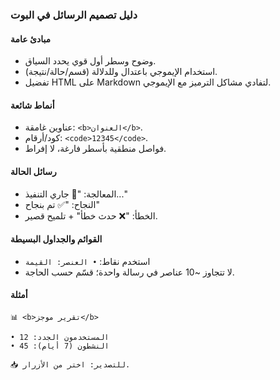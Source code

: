 ### دليل تصميم الرسائل في البوت

#### مبادئ عامة
- وضوح وسطر أول قوي يحدد السياق.
- استخدام الإيموجي باعتدال وللدلالة (قسم/حالة/نتيجة).
- تفضيل HTML على Markdown لتفادي مشاكل الترميز مع الإيموجي.

#### أنماط شائعة
- عناوين غامقة: `<b>العنوان</b>`.
- كود/أرقام: `<code>12345</code>`.
- فواصل منطقية بأسطر فارغة، لا إفراط.

#### رسائل الحالة
- المعالجة: "🔄 جاري التنفيذ..."
- النجاح: "✅ تم بنجاح"
- الخطأ: "❌ حدث خطأ" + تلميح قصير.

#### القوائم والجداول البسيطة
- استخدم نقاط: `• العنصر: القيمة`
- لا تتجاوز ~10 عناصر في رسالة واحدة؛ قسّم حسب الحاجة.

#### أمثلة
```
📊 <b>تقرير موجز</b>

• المستخدمون الجدد: 12
• النشطون (7 أيام): 45

📥 للتصدير: اختر من الأزرار.
```
